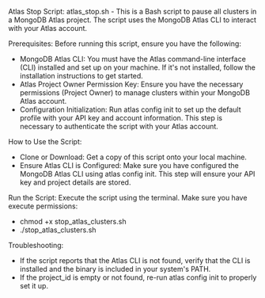 Atlas Stop Script:
atlas_stop.sh - This is a Bash script to pause all clusters in a MongoDB Atlas project. The script uses the MongoDB Atlas CLI to interact with your Atlas account.

Prerequisites:
Before running this script, ensure you have the following:
- MongoDB Atlas CLI: You must have the Atlas command-line interface (CLI) installed and set up on your machine. If it's not installed, follow the installation instructions to get started.
- Atlas Project Owner Permission Key: Ensure you have the necessary permissions (Project Owner) to manage clusters within your MongoDB Atlas account.
- Configuration Initialization: Run atlas config init to set up the default profile with your API key and account information. This step is necessary to authenticate the script with your Atlas account.

How to Use the Script:
- Clone or Download: Get a copy of this script onto your local machine.
- Ensure Atlas CLI is Configured: Make sure you have configured the MongoDB Atlas CLI using atlas config init. This step will ensure your API key and project details are stored.

Run the Script: Execute the script using the terminal. Make sure you have execute permissions:
- chmod +x stop_atlas_clusters.sh
- ./stop_atlas_clusters.sh

Troubleshooting:
- If the script reports that the Atlas CLI is not found, verify that the CLI is installed and the binary is included in your system's PATH.
- If the project_id is empty or not found, re-run atlas config init to properly set it up.
